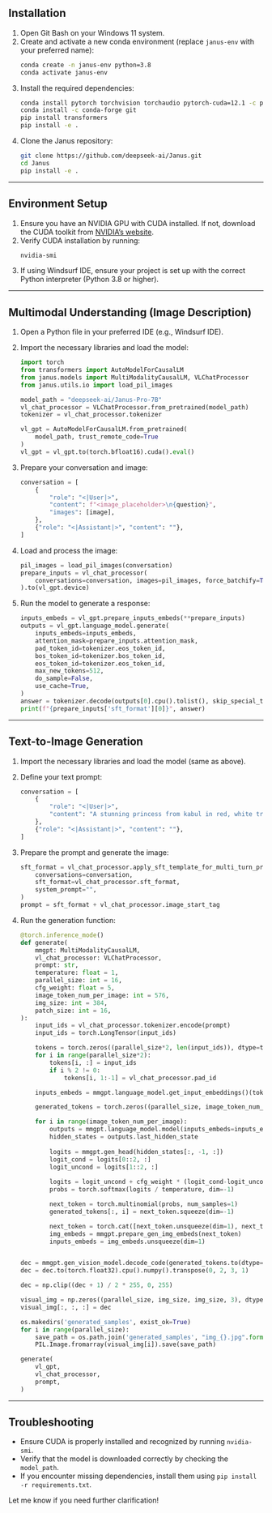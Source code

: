 ## **Installation**
1. Open Git Bash on your Windows 11 system.
2. Create and activate a new conda environment (replace `janus-env` with your preferred name):
   ```bash
   conda create -n janus-env python=3.8
   conda activate janus-env
   ```
3. Install the required dependencies:
   ```bash
   conda install pytorch torchvision torchaudio pytorch-cuda=12.1 -c pytorch -c nvidia
   conda install -c conda-forge git
   pip install transformers
   pip install -e .
   ```
4. Clone the Janus repository:
   ```bash
   git clone https://github.com/deepseek-ai/Janus.git
   cd Janus
   pip install -e .
   ```

---

## **Environment Setup**
1. Ensure you have an NVIDIA GPU with CUDA installed. If not, download the CUDA toolkit from [NVIDIA’s website](https://developer.nvidia.com/cuda-downloads).
2. Verify CUDA installation by running:
   ```bash
   nvidia-smi
   ```
3. If using Windsurf IDE, ensure your project is set up with the correct Python interpreter (Python 3.8 or higher).

---

## **Multimodal Understanding (Image Description)**
1. Open a Python file in your preferred IDE (e.g., Windsurf IDE).
2. Import the necessary libraries and load the model:
   ```python
   import torch
   from transformers import AutoModelForCausalLM
   from janus.models import MultiModalityCausalLM, VLChatProcessor
   from janus.utils.io import load_pil_images

   model_path = "deepseek-ai/Janus-Pro-7B"
   vl_chat_processor = VLChatProcessor.from_pretrained(model_path)
   tokenizer = vl_chat_processor.tokenizer

   vl_gpt = AutoModelForCausalLM.from_pretrained(
       model_path, trust_remote_code=True
   )
   vl_gpt = vl_gpt.to(torch.bfloat16).cuda().eval()
   ```

3. Prepare your conversation and image:
   ```python
   conversation = [
       {
           "role": "<|User|>",
           "content": f"<image_placeholder>\n{question}",
           "images": [image],
       },
       {"role": "<|Assistant|>", "content": ""},
   ]
   ```

4. Load and process the image:
   ```python
   pil_images = load_pil_images(conversation)
   prepare_inputs = vl_chat_processor(
       conversations=conversation, images=pil_images, force_batchify=True
   ).to(vl_gpt.device)
   ```

5. Run the model to generate a response:
   ```python
   inputs_embeds = vl_gpt.prepare_inputs_embeds(**prepare_inputs)
   outputs = vl_gpt.language_model.generate(
       inputs_embeds=inputs_embeds,
       attention_mask=prepare_inputs.attention_mask,
       pad_token_id=tokenizer.eos_token_id,
       bos_token_id=tokenizer.bos_token_id,
       eos_token_id=tokenizer.eos_token_id,
       max_new_tokens=512,
       do_sample=False,
       use_cache=True,
   )
   answer = tokenizer.decode(outputs[0].cpu().tolist(), skip_special_tokens=True)
   print(f"{prepare_inputs['sft_format'][0]}", answer)
   ```

---

## **Text-to-Image Generation**
1. Import the necessary libraries and load the model (same as above).
2. Define your text prompt:
   ```python
   conversation = [
       {
           "role": "<|User|>",
           "content": "A stunning princess from kabul in red, white traditional clothing, blue eyes, brown hair",
       },
       {"role": "<|Assistant|>", "content": ""},
   ]
   ```

3. Prepare the prompt and generate the image:
   ```python
   sft_format = vl_chat_processor.apply_sft_template_for_multi_turn_prompts(
       conversations=conversation,
       sft_format=vl_chat_processor.sft_format,
       system_prompt="",
   )
   prompt = sft_format + vl_chat_processor.image_start_tag
   ```

4. Run the generation function:
   ```python
   @torch.inference_mode()
   def generate(
       mmgpt: MultiModalityCausalLM,
       vl_chat_processor: VLChatProcessor,
       prompt: str,
       temperature: float = 1,
       parallel_size: int = 16,
       cfg_weight: float = 5,
       image_token_num_per_image: int = 576,
       img_size: int = 384,
       patch_size: int = 16,
   ):
       input_ids = vl_chat_processor.tokenizer.encode(prompt)
       input_ids = torch.LongTensor(input_ids)

       tokens = torch.zeros((parallel_size*2, len(input_ids)), dtype=torch.int).cuda()
       for i in range(parallel_size*2):
           tokens[i, :] = input_ids
           if i % 2 != 0:
               tokens[i, 1:-1] = vl_chat_processor.pad_id

       inputs_embeds = mmgpt.language_model.get_input_embeddings()(tokens)

       generated_tokens = torch.zeros((parallel_size, image_token_num_per_image), dtype=torch.int).cuda()

       for i in range(image_token_num_per_image):
           outputs = mmgpt.language_model.model(inputs_embeds=inputs_embeds, use_cache=True, past_key_values=outputs.past_key_values if i != 0 else None)
           hidden_states = outputs.last_hidden_state
            
           logits = mmgpt.gen_head(hidden_states[:, -1, :])
           logit_cond = logits[0::2, :]
           logit_uncond = logits[1::2, :]
           
           logits = logit_uncond + cfg_weight * (logit_cond-logit_uncond)
           probs = torch.softmax(logits / temperature, dim=-1)

           next_token = torch.multinomial(probs, num_samples=1)
           generated_tokens[:, i] = next_token.squeeze(dim=-1)

           next_token = torch.cat([next_token.unsqueeze(dim=1), next_token.unsqueeze(dim=1)], dim=1).view(-1)
           img_embeds = mmgpt.prepare_gen_img_embeds(next_token)
           inputs_embeds = img_embeds.unsqueeze(dim=1)


   dec = mmgpt.gen_vision_model.decode_code(generated_tokens.to(dtype=torch.int), shape=[parallel_size, 8, img_size//patch_size, img_size//patch_size])
   dec = dec.to(torch.float32).cpu().numpy().transpose(0, 2, 3, 1)

   dec = np.clip((dec + 1) / 2 * 255, 0, 255)

   visual_img = np.zeros((parallel_size, img_size, img_size, 3), dtype=np.uint8)
   visual_img[:, :, :] = dec

   os.makedirs('generated_samples', exist_ok=True)
   for i in range(parallel_size):
       save_path = os.path.join('generated_samples', "img_{}.jpg".format(i))
       PIL.Image.fromarray(visual_img[i]).save(save_path)

   generate(
       vl_gpt,
       vl_chat_processor,
       prompt,
   )
   ```

---

## **Troubleshooting**
- Ensure CUDA is properly installed and recognized by running `nvidia-smi`.
- Verify that the model is downloaded correctly by checking the `model_path`.
- If you encounter missing dependencies, install them using `pip install -r requirements.txt`.

Let me know if you need further clarification!
